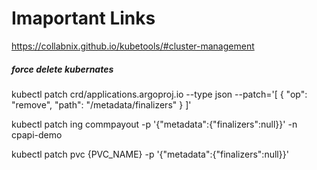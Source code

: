 # Imaportant Links

https://collabnix.github.io/kubetools/#cluster-management


##### force delete kubernates

kubectl patch crd/applications.argoproj.io --type json --patch='[ { "op": "remove", "path": "/metadata/finalizers" } ]'

kubectl patch ing commpayout -p '{"metadata":{"finalizers":null}}' -n cpapi-demo

kubectl patch pvc {PVC_NAME} -p '{"metadata":{"finalizers":null}}'
